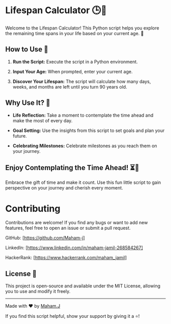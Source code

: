 #  Lifespan Calculator 🕒🎉

Welcome to the Lifespan Calculator! This Python script helps you explore the remaining time spans in your life based on your current age. 🎈

## How to Use 🚀

1. **Run the Script:** Execute the script in a Python environment.

2. **Input Your Age:** When prompted, enter your current age.

3. **Discover Your Lifespan:** The script will calculate how many days, weeks, and months are left until you turn 90 years old.

## Why Use It? 🤔

- **Life Reflection:** Take a moment to contemplate the time ahead and make the most of every day.

- **Goal Setting:** Use the insights from this script to set goals and plan your future.

- **Celebrating Milestones:** Celebrate milestones as you reach them on your journey.

## Enjoy Contemplating the Time Ahead! ⏳🎉

Embrace the gift of time and make it count. Use this fun little script to gain perspective on your journey and cherish every moment.

# Contributing

Contributions are welcome! If you find any bugs or want to add new features, feel free to open an issue or submit a pull request.

GitHub: [https://github.com/Maham-j]

LinkedIn: [https://www.linkedin.com/in/maham-jamil-268584267]

HackerRank: [https://www.hackerrank.com/maham_jamil]

## License 📜

This project is open-source and available under the MIT License, allowing you to use and modify it freely.

---

Made with ❤️ by [Maham.J](https://github.com/Maham-j)

If you find this script helpful, show your support by giving it a ⭐️!
